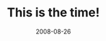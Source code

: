 ---
layout: base.njk
title : 'This is the time!' 
view_title : 'This is the time!' 
year : '2008' 
date : '2008-08-26' 
img_file : '/drawing/thisisthetime.png' 
html_file : 'thisisthetime' 
next_html : 'donttellmewhatiknow.html' 
year_order : '376' 
permalink : "title/{{html_file}}.html"
---